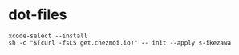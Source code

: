 # dot-files

```
xcode-select --install
sh -c "$(curl -fsLS get.chezmoi.io)" -- init --apply s-ikezawa
```
